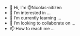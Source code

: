 - 👋 Hi, I’m @Nicolas-nitizen
- 👀 I’m interested in ...
- 🌱 I’m currently learning ...
- 💞️ I’m looking to collaborate on ...
- 📫 How to reach me ...

<!---
Nicolas-nitizen/Nicolas-nitizen is a ✨ special ✨ repository because its `README.md` (this file) appears on your GitHub profile.
You can click the Preview link to take a look at your changes.
--->

